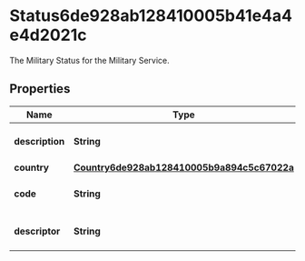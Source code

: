 

# Status6de928ab128410005b41e4a4e4d2021c

The Military Status for the Military Service.

## Properties

| Name | Type | Description | Notes |
|------------ | ------------- | ------------- | -------------|
|**description** | **String** | The military status description. |  [optional] |
|**country** | [**Country6de928ab128410005b9a894c5c67022a**](Country6de928ab128410005b9a894c5c67022a.md) |  |  [optional] |
|**code** | **String** | The military status code. |  [optional] |
|**descriptor** | **String** | A preview of the instance |  [optional] |



